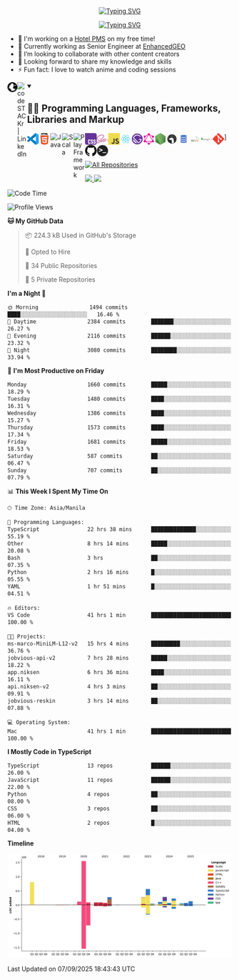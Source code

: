 <p align="center">
  <a href="https://git.io/typing-svg"><img src="https://readme-typing-svg.demolab.com?font=Fira+Code&pause=1000&color=F75C7E&center=true&repeat=false&width=435&lines=Hi+there%2C+I'm+Rex!" alt="Typing SVG" /></a>
</p>
<p align="center">
  <a href="https://git.io/typing-svg"><img src="https://readme-typing-svg.demolab.com?font=Fira+Code&pause=1000&color=F75C7E&center=true&vCenter=true&width=435&lines=Senior+Software+Engineer+;6%2B+years+of+coding+experience+;I+like+Full-stack+Development;Always+learning+new+things!" alt="Typing SVG" /></a>
</p>

- 🔭 I'm working on a [Hotel PMS](https://github.com/ardiente/app.onlense.ph) on my free time!
- 🌱 Currently working as Senior Engineer at [EnhancedGEO](https://enhancedgeo.com/)
- 👯 I’m looking to collaborate with other content creators
- 🥅 Looking forward to share my knowledge and skills
- ⚡ Fun fact: I love to watch anime and coding sessions

[<img align="left" alt="codeSTACKr.com" width="22px" src="https://raw.githubusercontent.com/iconic/open-iconic/master/svg/globe.svg" />](http://rexardiente.github.io/)
[<img align="left" alt="codeSTACKr | LinkedIn" width="22px" src="https://cdn.jsdelivr.net/npm/simple-icons@v3/icons/linkedin.svg" />](https://www.linkedin.com/in/rex-ardiente-ba9721b8/)

<details open> 
  <summary><h2>👨‍💻 Programming Languages, Frameworks, Libraries and Markup</h2></summary>

  <!-- Small repo cards https://github.com/DenverCoder1/github-readme-stats (fork of anuraghazra/github-readme-stats) -->
  <p align="left">
    <img align="left" alt="Visual Studio Code" width="26px" src="https://raw.githubusercontent.com/github/explore/80688e429a7d4ef2fca1e82350fe8e3517d3494d/topics/visual-studio-code/visual-studio-code.png" />
    <img align="left" alt="HTML5" width="26px" src="https://raw.githubusercontent.com/github/explore/80688e429a7d4ef2fca1e82350fe8e3517d3494d/topics/html/html.png" />
    <img align="left" alt="Java" width="26px" src="https://www.pngfind.com/pngs/m/427-4274060_blockchain-com-logo-blockchain-com-logo-png-transparent.png" />
    <img align="left" alt="Scala" width="26px" src="https://encrypted-tbn0.gstatic.com/images?q=tbn%3AANd9GcSEcRei_SdOGb68RzNLK8QI0jweSD-KcD5-8jGuJ9inPS4s-Xu8xj2doZH1iJTLEfFTuR06bA9oryPdzvfhE4KIv8Jz0zfA-kQu1iQj&usqp=CAU&ec=45688579" />
    <img align="left" alt="Play Framework" width="26px" src="https://www.playframework.com/favicon.ico" />]
    <img align="left" alt="CSS3" width="26px" src="https://raw.githubusercontent.com/github/explore/80688e429a7d4ef2fca1e82350fe8e3517d3494d/topics/css/css.png" />
    <img align="left" alt="Sass" width="26px" src="https://raw.githubusercontent.com/github/explore/80688e429a7d4ef2fca1e82350fe8e3517d3494d/topics/sass/sass.png" />
    <img align="left" alt="JavaScript" width="26px" src="https://raw.githubusercontent.com/github/explore/80688e429a7d4ef2fca1e82350fe8e3517d3494d/topics/javascript/javascript.png" />
    <img align="left" alt="React" width="26px" src="https://raw.githubusercontent.com/github/explore/80688e429a7d4ef2fca1e82350fe8e3517d3494d/topics/react/react.png" />
    <img align="left" alt="Gatsby" width="26px" src="https://raw.githubusercontent.com/github/explore/e94815998e4e0713912fed477a1f346ec04c3da2/topics/gatsby/gatsby.png" />
    <img align="left" alt="GraphQL" width="26px" src="https://raw.githubusercontent.com/github/explore/80688e429a7d4ef2fca1e82350fe8e3517d3494d/topics/graphql/graphql.png" />
    <img align="left" alt="Node.js" width="26px" src="https://raw.githubusercontent.com/github/explore/80688e429a7d4ef2fca1e82350fe8e3517d3494d/topics/nodejs/nodejs.png" />
    <img align="left" alt="Deno" width="26px" src="https://raw.githubusercontent.com/github/explore/361e2821e2dea67711cde99c9c40ed357061cf27/topics/deno/deno.png" />
    <img align="left" alt="SQL" width="26px" src="https://raw.githubusercontent.com/github/explore/80688e429a7d4ef2fca1e82350fe8e3517d3494d/topics/sql/sql.png" />
    <img align="left" alt="MySQL" width="26px" src="https://raw.githubusercontent.com/github/explore/80688e429a7d4ef2fca1e82350fe8e3517d3494d/topics/mysql/mysql.png" />
    <img align="left" alt="MongoDB" width="26px" src="https://raw.githubusercontent.com/github/explore/80688e429a7d4ef2fca1e82350fe8e3517d3494d/topics/mongodb/mongodb.png" />
    <img align="left" alt="Git" width="26px" src="https://raw.githubusercontent.com/github/explore/80688e429a7d4ef2fca1e82350fe8e3517d3494d/topics/git/git.png" />
    <img align="left" alt="GitHub" width="26px" src="https://raw.githubusercontent.com/github/explore/78df643247d429f6cc873026c0622819ad797942/topics/github/github.png" />
    <img align="left" alt="HTML5" width="26px" src="https://raw.githubusercontent.com/github/explore/80688e429a7d4ef2fca1e82350fe8e3517d3494d/topics/terminal/terminal.png"/>
  </p>
  <br/>
  <p align="left">
    <a href="https://github.com/rexardiente?tab=repositories"><img alt="All Repositories" title="All Repositories" src="https://custom-icon-badges.demolab.com/badge/-Click%20Here%20All%20My%20Repo-1F222E?style=for-the-badge&logoColor=white&logo=fork"/></a>
  </p>
</details>

<a href="#" alt="Top Languages">
<img width="49%" src="https://github-readme-stats.vercel.app/api/top-langs/?username=rexardiente&langs_count=10&custom_title=Top%20Repo%20Languages&layout=compact&hide_border=true&theme=vue" />
</a>
<a href="#" alt="Github Status">
<img width="50%" src="https://github-readme-stats.vercel.app/api?username=rexardiente&count_private=true&include_all_commits=true&show_icons=true&hide_border=true&rank_icon=github&theme=vue&custom_title=Github%20Status" />
</a>


<!--START_SECTION:waka-->
![Code Time](http://img.shields.io/badge/Code%20Time-3%2C564%20hrs%2019%20mins-blue)

![Profile Views](http://img.shields.io/badge/Profile%20Views-0-blue)

**🐱 My GitHub Data** 

> 📦 224.3 kB Used in GitHub's Storage 
 > 
> 💼 Opted to Hire
 > 
> 📜 34 Public Repositories 
 > 
> 🔑 5 Private Repositories 
 > 
**I'm a Night 🦉** 

```text
🌞 Morning                1494 commits        ████░░░░░░░░░░░░░░░░░░░░░   16.46 % 
🌆 Daytime                2384 commits        ███████░░░░░░░░░░░░░░░░░░   26.27 % 
🌃 Evening                2116 commits        ██████░░░░░░░░░░░░░░░░░░░   23.32 % 
🌙 Night                  3080 commits        ████████░░░░░░░░░░░░░░░░░   33.94 % 
```
📅 **I'm Most Productive on Friday** 

```text
Monday                   1660 commits        █████░░░░░░░░░░░░░░░░░░░░   18.29 % 
Tuesday                  1480 commits        ████░░░░░░░░░░░░░░░░░░░░░   16.31 % 
Wednesday                1386 commits        ████░░░░░░░░░░░░░░░░░░░░░   15.27 % 
Thursday                 1573 commits        ████░░░░░░░░░░░░░░░░░░░░░   17.34 % 
Friday                   1681 commits        █████░░░░░░░░░░░░░░░░░░░░   18.53 % 
Saturday                 587 commits         ██░░░░░░░░░░░░░░░░░░░░░░░   06.47 % 
Sunday                   707 commits         ██░░░░░░░░░░░░░░░░░░░░░░░   07.79 % 
```


📊 **This Week I Spent My Time On** 

```text
🕑︎ Time Zone: Asia/Manila

💬 Programming Languages: 
TypeScript               22 hrs 38 mins      ██████████████░░░░░░░░░░░   55.19 % 
Other                    8 hrs 14 mins       █████░░░░░░░░░░░░░░░░░░░░   20.08 % 
Bash                     3 hrs               ██░░░░░░░░░░░░░░░░░░░░░░░   07.35 % 
Python                   2 hrs 16 mins       █░░░░░░░░░░░░░░░░░░░░░░░░   05.55 % 
YAML                     1 hr 51 mins        █░░░░░░░░░░░░░░░░░░░░░░░░   04.51 % 

🔥 Editors: 
VS Code                  41 hrs 1 min        █████████████████████████   100.00 % 

🐱‍💻 Projects: 
ms-marco-MiniLM-L12-v2   15 hrs 4 mins       █████████░░░░░░░░░░░░░░░░   36.76 % 
jobvious-api-v2          7 hrs 28 mins       █████░░░░░░░░░░░░░░░░░░░░   18.22 % 
app.niksen               6 hrs 36 mins       ████░░░░░░░░░░░░░░░░░░░░░   16.11 % 
api.niksen-v2            4 hrs 3 mins        ██░░░░░░░░░░░░░░░░░░░░░░░   09.91 % 
jobvious-reskin          3 hrs 14 mins       ██░░░░░░░░░░░░░░░░░░░░░░░   07.88 % 

💻 Operating System: 
Mac                      41 hrs 1 min        █████████████████████████   100.00 % 
```

**I Mostly Code in TypeScript** 

```text
TypeScript               13 repos            ██████░░░░░░░░░░░░░░░░░░░   26.00 % 
JavaScript               11 repos            ██████░░░░░░░░░░░░░░░░░░░   22.00 % 
Python                   4 repos             ██░░░░░░░░░░░░░░░░░░░░░░░   08.00 % 
CSS                      3 repos             ██░░░░░░░░░░░░░░░░░░░░░░░   06.00 % 
HTML                     2 repos             █░░░░░░░░░░░░░░░░░░░░░░░░   04.00 % 
```



**Timeline**

![Lines of Code chart](https://raw.githubusercontent.com/rexardiente/rexardiente/master/assets/bar_graph.png)


 Last Updated on 07/09/2025 18:43:43 UTC
<!--END_SECTION:waka-->
